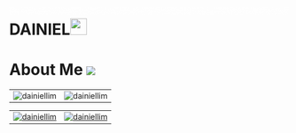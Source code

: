 # ![](<https://github.com/Akash-Salvi/Akash-Salvi/blob/master/Hello(1).gif>)DAINIEL<img src="./img/wave.gif" width="30px" height="30px" />
<!--
-->
# About Me <img src="./img/about.gif" height="48px">
<table>
  <tr>
    <td> <img src="https://github-readme-stats.vercel.app/api/top-langs/?username=dainiellim&theme=default&hide_border=true&layout=compact" alt="dainiellim" /></td>
    <td> <img src="https://github-readme-streak-stats.herokuapp.com/?user=dainiellim&theme=default&hide_border=true" alt="dainiellim" /> </td>
  </tr>
</table>
<table>
  <tr>
    <td> 
      <a href="https://github.com/dainiellim/express-boilerplate"> 
        <img src="https://github-readme-stats.vercel.app/api/pin?username=dainiellim&repo=express-boilerplate" alt="dainiellim" />
      </a>
    </td>
      <td> 
        <a href="https://github.com/dainiellim/portfolio"> 
          <img src="https://github-readme-stats.vercel.app/api/pin?username=dainiellim&repo=portfolio" alt="dainiellim" /> 
        </a>
    </td>
  </tr>
</table>
